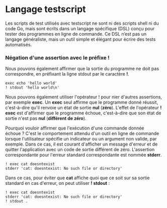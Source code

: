 # Langage testscript

Les scripts de test utilisés avec testscript ne sont ni des scripts shell ni du code Go, mais sont écrits dans un langage spécifique (DSL) conçu pour tester des programmes en ligne de commande. Ce DSL n’est pas un langage généraliste, mais un outil simple et élégant pour écrire des tests automatisés.

### Négation d'une assertion avec le préfixe !

Nous pouvons également affirmer que la sortie du programme ne doit pas correspondre, en préfixant la ligne stdout par le caractère **!**.

```
exec echo 'hello world'
! stdout 'hello world\n'
```

Nous pouvons également utiliser l'opérateur ! pour nier d'autres assertions, par exemple **exec**.
Un **exec** seul affirme que le programme donné réussit, c'est-à-dire qu'il renvoie un état de sortie **nul** (**zéro**). L'effet de l'opérateur **! exec** est d'affirmer que le programme échoue, c'est-à-dire que son état de sortie n'est pas **nul** (**différent de zéro**).

Pourquoi vouloir affirmer que l'exécution d'une commande donnée échoue ? C'est le comportement attendu d'un outil en ligne de commande lorsque l'utilisateur spécifie un indicateur ou un argument non valide, par exemple. Dans ce cas, il est courant d'afficher un message d'erreur et de quitter l'application avec un code de sortie différent de zéro. L'assertion correspondante pour l'erreur standard correspondante est nommée **stderr**.

```
! exec cat doesntexist
stderr 'cat: doesntexist: No such file or directory'
```

 Dans ce cas, pour éviter que **cat** affiche quoi que ce soit sur sa sortie standard en cas d'erreur, on peut utiliser **! stdout** :

 ```
! exec cat doesntexist
stderr 'cat: doesntexist: No such file or directory'
! stdout .
 ```